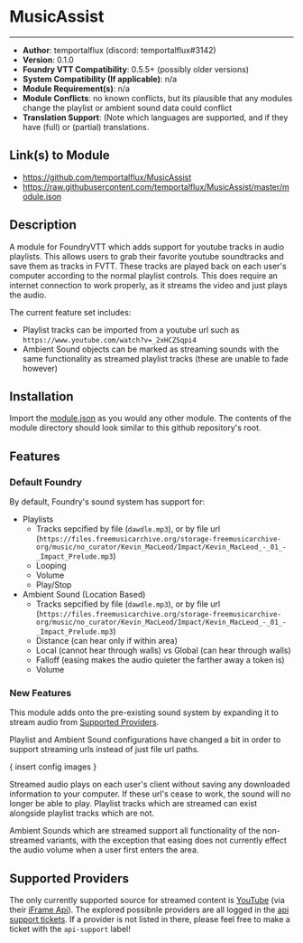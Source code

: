 # MusicAssist
---

* **Author**: temportalflux (discord: temportalflux#3142)
* **Version**: 0.1.0
* **Foundry VTT Compatibility**: 0.5.5+ (possibly older versions)
* **System Compatibility (If applicable)**: n/a
* **Module Requirement(s)**: n/a
* **Module Conflicts**: no known conflicts, but its plausible that any modules change the playlist or ambient sound data could conflict
* **Translation Support**: (Note which languages are supported, and if they have (full) or (partial) translations.

## Link(s) to Module
* https://github.com/temportalflux/MusicAssist
* https://raw.githubusercontent.com/temportalflux/MusicAssist/master/module.json

## Description
A module for FoundryVTT which adds support for youtube tracks in audio playlists. This allows users to grab their favorite youtube soundtracks and save them as tracks in FVTT. These tracks are played back on each user's computer according to the normal playlist controls. This does require an internet connection to work properly, as it streams the video and just plays the audio.

The current feature set includes:
- Playlist tracks can be imported from a youtube url such as `https://www.youtube.com/watch?v=_2xHCZSqpi4`
- Ambient Sound objects can be marked as streaming sounds with the same functionality as streamed playlist tracks (these are unable to fade however)

## Installation
Import the [module.json](https://raw.githubusercontent.com/temportalflux/MusicAssist/master/module.json) as you would any other module. The contents of the module directory should look similar to this github repository's root.

## Features

### Default Foundry
By default, Foundry's sound system has support for:
- Playlists
  - Tracks sepcified by file (`dawdle.mp3`), or by file url (`https://files.freemusicarchive.org/storage-freemusicarchive-org/music/no_curator/Kevin_MacLeod/Impact/Kevin_MacLeod_-_01_-_Impact_Prelude.mp3`)
  - Looping
  - Volume
  - Play/Stop
- Ambient Sound (Location Based)
  - Tracks sepcified by file (`dawdle.mp3`), or by file url (`https://files.freemusicarchive.org/storage-freemusicarchive-org/music/no_curator/Kevin_MacLeod/Impact/Kevin_MacLeod_-_01_-_Impact_Prelude.mp3`)
  - Distance (can hear only if within area)
  - Local (cannot hear through walls) vs Global (can hear through walls)
  - Falloff (easing makes the audio quieter the farther away a token is)
  - Volume

### New Features
This module adds onto the pre-existing sound system by expanding it to stream audio from [Supported Providers](<#Supported Providers>).

Playlist and Ambient Sound configurations have changed a bit in order to support streaming urls instead of just file url paths.

{ insert config images }

Streamed audio plays on each user's client without saving any downloaded information to your computer. If these url's cease to work, the sound will no longer be able to play. Playlist tracks which are streamed can exist alongside playlist tracks which are not.

Ambient Sounds which are streamed support all functionality of the non-streamed variants, with the exception that easing does not currently effect the audio volume when a user first enters the area.

## Supported Providers
The only currently supported source for streamed content is [YouTube](https://www.youtube.com/) (via their [iFrame Api](https://developers.google.com/youtube/iframe_api_reference)).
The explored possibnle providers are all logged in the [api support tickets](https://github.com/temportalflux/MusicAssist/issues?q=label%3Aapi). If a provider is not listed in there, please feel free to make a ticket with the `api-support` label!

